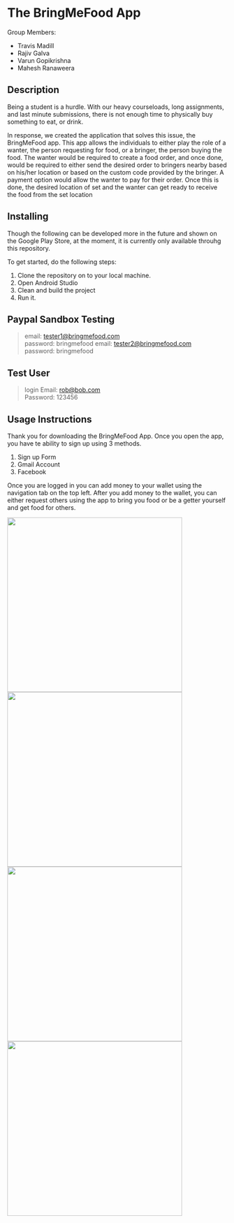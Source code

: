 # The BringMeFood App
Group Members:
- Travis Madill
- Rajiv Galva
- Varun Gopikrishna
- Mahesh Ranaweera

## Description
Being a student is a hurdle. With our heavy courseloads, long assignments, and last minute submissions, there is not enough time to physically buy
something to eat, or drink. 

In response, we created the application that solves this issue, the BringMeFood app. This app allows the individuals to either play the role of a wanter, the person requesting for food, or a bringer, the person buying the food. The wanter would be required to create a food order, and once done, would be required to either send the desired order to bringers nearby based on his/her location or based on the custom code provided by the bringer. A payment option would allow the wanter to pay for their order. Once this is done, the desired location of set and the wanter can get ready to receive the food from the set location

## Installing
Though the following can be developed more in the future and shown on the Google Play Store, at the moment, it is currently only available throuhg this repository. 

To get started, do the following steps:
1. Clone the repository on to your local machine.
2. Open Android Studio
3. Clean and build the project
4. Run it.

## Paypal Sandbox Testing 
> email: tester1@bringmefood.com<br/>password: bringmefood
> email: tester2@bringmefood.com<br/>	password: bringmefood

## Test User
>login Email: rob@bob.com <br/> Password: 123456

## Usage Instructions
Thank you for downloading the BringMeFood App. Once you open the app, you have te ability to sign up using 3 methods.
1. Sign up Form
2. Gmail Account
3. Facebook

Once you are logged in you can add money to your wallet using the navigation tab on the top left. After you add money to the wallet, you can either request others using the app to bring you food or be a getter yourself and get food for others.

<img src="/screencaps/Screenshot_1513453116.png" width="400">
<img src="/screencaps/Screenshot_1513453155.png" width="400">
<img src="/screencaps/Screenshot_1513453161.png" width="400">
<img src="/screencaps/Screenshot_1513453167.png" width="400">


